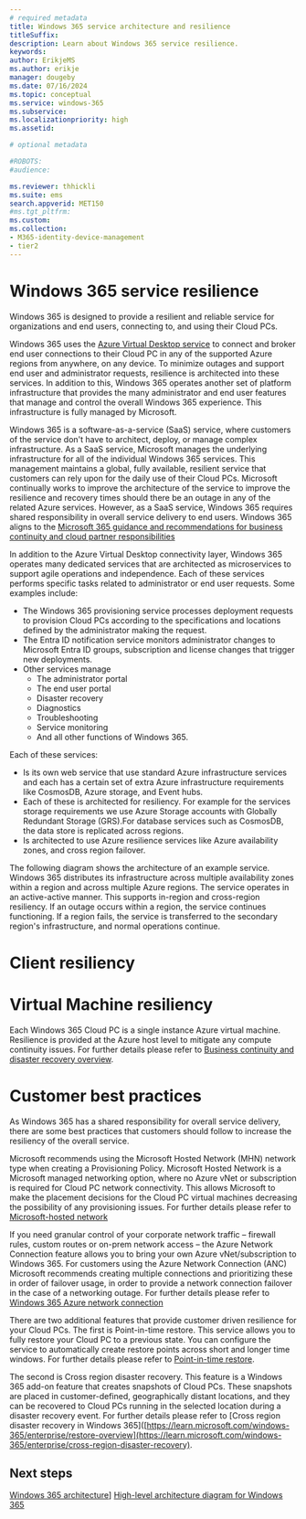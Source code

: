 ```yaml
---
# required metadata
title: Windows 365 service architecture and resilience
titleSuffix:
description: Learn about Windows 365 service resilience.
keywords:
author: ErikjeMS 
ms.author: erikje
manager: dougeby
ms.date: 07/16/2024
ms.topic: conceptual
ms.service: windows-365
ms.subservice:
ms.localizationpriority: high
ms.assetid: 

# optional metadata

#ROBOTS:
#audience:

ms.reviewer: thhickli
ms.suite: ems
search.appverid: MET150
#ms.tgt_pltfrm:
ms.custom: 
ms.collection:
- M365-identity-device-management
- tier2
---
```


# Windows 365 service resilience

Windows 365 is designed to provide a resilient and reliable service for organizations and end users, connecting to, and using their Cloud PCs. 

Windows 365 uses the [Azure Virtual Desktop service](/azure/virtual-desktop/service-architecture-resilience) to connect and broker end user connections to their Cloud PC in any of the supported Azure regions from anywhere, on any device. To minimize outages and support end user and administrator requests, resilience is architected into these services. In addition to this, Windows 365 operates another set of platform infrastructure that provides the many administrator and end user features that manage and control the overall Windows 365 experience. This infrastructure is fully managed by Microsoft. 

Windows 365 is a software-as-a-service (SaaS) service, where customers of the service don't have to architect, deploy, or manage complex infrastructure. As a SaaS service, Microsoft manages the underlying infrastructure for all of the individual Windows 365 services. This management maintains a global, fully available, resilient service that customers can rely upon for the daily use of their Cloud PCs. Microsoft continually works to improve the architecture of the service to improve the resilience and recovery times should there be an outage in any of the related Azure services. However, as a SaaS service, Windows 365 requires shared responsibility in overall service delivery to end users. Windows 365 aligns to the [Microsoft 365 guidance and recommendations for business continuity and cloud partner responsibilities](learn.microsoft.com/compliance/assurance/assurance-customer-and-cloud-partner-ebcm-responsibilities)

In addition to the Azure Virtual Desktop connectivity layer, Windows 365 operates many dedicated services that are architected as microservices to support agile operations and independence. Each of these services performs specific tasks related to administrator or end user requests. Some examples include:

- The Windows 365 provisioning service processes deployment requests to provision Cloud PCs according to the specifications and locations defined by the administrator making the request.
- The Entra ID notification service monitors administrator changes to Microsoft Entra ID groups, subscription and license changes that trigger new deployments.
- Other services manage
  - The administrator portal
  - The end user portal
  - Disaster recovery
  - Diagnostics
  - Troubleshooting
  - Service monitoring
  - And all other functions of Windows 365.  

Each of these services:

- Is its own web service that use standard Azure infrastructure services and each has a certain set of extra Azure infrastructure requirements like CosmosDB, Azure storage, and Event hubs.
- Each of these is architected for resiliency. For example for the services storage requirements we use Azure Storage accounts with Globally Redundant Storage (GRS).For database services such as CosmosDB, the data store is replicated across regions.
- Is architected to use Azure resilience services like Azure availability zones, and cross region failover.


The following diagram shows the architecture of an example service. Windows 365 distributes its infrastructure across multiple availability zones within a region and across multiple Azure regions. The service operates in an active-active manner. This supports in-region and cross-region resiliency. If an outage occurs within a region, the service continues functioning. If a region fails, the service is transferred to the secondary region's infrastructure, and normal operations continue.

<!-- ########################## -->

# Client resiliency
<!-- ########################## -->

# Virtual Machine resiliency

Each Windows 365 Cloud PC is a single instance Azure virtual machine. Resilience is provided at the Azure host level to mitigate any compute continuity issues. For further details please refer to [Business continuity and disaster recovery overview](https://learn.microsoft.com/windows-365/business-continuity-disaster-recovery).

# Customer best practices

As Windows 365 has a shared responsibility for overall service delivery, there are some best practices that customers should follow to increase the resiliency of the overall service.

Microsoft recommends using the Microsoft Hosted Network (MHN) network type when creating a Provisioning Policy. Microsoft Hosted Network is a Microsoft managed networking option, where no Azure vNet or subscription is required for Cloud PC network connectivity. This allows Microsoft to make the placement decisions for the Cloud PC virtual machines decreasing the possibility of any provisioning issues. For further details please refer to [Microsoft-hosted network](https://learn.microsoft.com/windows-365/enterprise/deployment-options#microsoft-hosted-network)

If you need granular control of your corporate network traffic – firewall rules, custom routes or on-prem network access – the Azure Network Connection feature allows you to bring your own Azure vNet/subscription to Windows 365. For customers using the Azure Network Connection (ANC) Microsoft recommends creating multiple connections and prioritizing these in order of failover usage, in order to provide a network connection failover in the case of a networking outage. For further details please refer to [Windows 365 Azure network connection](https://learn.microsoft.com/en-us/azure/architecture/guide/virtual-desktop/windows-365-azure-network-connection)

There are two additional features that provide customer driven resilience for your Cloud PCs. 
The first is Point-in-time restore. This service allows you to fully restore your Cloud PC to a previous state. You can configure the service to automatically create restore points across short and longer time windows. For further details please refer to [Point-in-time restore](https://learn.microsoft.com/windows-365/enterprise/restore-overview).

The second is Cross region disaster recovery. This feature is a Windows 365 add-on feature that creates snapshots of Cloud PCs. These snapshots are placed in customer-defined, geographically distant locations, and they can be recovered to Cloud PCs running in the selected location during a disaster recovery event. For further details please refer to [Cross region disaster recovery in Windows 365]([https://learn.microsoft.com/windows-365/enterprise/restore-overview](https://learn.microsoft.com/windows-365/enterprise/cross-region-disaster-recovery).

## Next steps

[Windows 365 architecture](architecture.md)]
[High-level architecture diagram for Windows 365](high-level-architecture.md)

